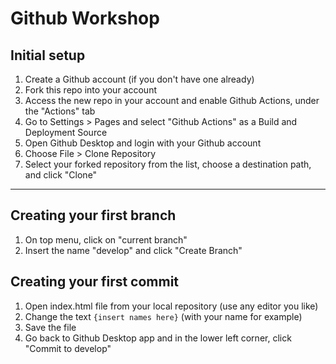 # Github Workshop

## Initial setup

1. Create a Github account (if you don't have one already)
2. Fork this repo into your account
3. Access the new repo in your account and enable Github Actions, under the "Actions" tab
4. Go to Settings > Pages and select "Github Actions" as a Build and Deployment Source
5. Open Github Desktop and login with your Github account
6. Choose File > Clone Repository
7. Select your forked repository from the list, choose a destination path, and click "Clone"

<hr/>

## Creating your first branch

1. On top menu, click on "current branch"
2. Insert the name "develop" and click "Create Branch"

## Creating your first commit

1. Open index.html file from your local repository (use any editor you like)
2. Change the text `{insert names here}` (with your name for example)
3. Save the file
4. Go back to Github Desktop app and in the lower left corner, click "Commit to develop"
